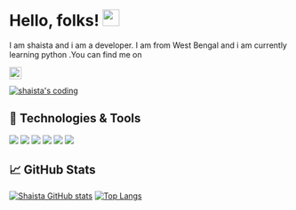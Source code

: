 # Hello, folks! <img src="https://raw.githubusercontent.com/MartinHeinz/MartinHeinz/master/wave.gif" width="30px">
I am shaista and i am a developer. I am from West Bengal  and i am currently learning python  .You can find me on

<a href="https://www.github.com/#">
  <img align="left" alt="shaista's Github" width="22px" src="https://raw.githubusercontent.com/peterthehan/peterthehan/master/assets/github.svg" />
</a>


<br/>
<br/>
<a href="https://github.com/shaista-tech" >
<img align="center" alt="shaista's coding" src="https://raw.githubusercontent.com/abhisheknaiidu/abhisheknaiidu/master/code.gif">
</a>

## 🔧 Technologies & Tools

![](https://img.shields.io/badge/OS-Windows-informational?style=flat&logo=Windows&logoColor=white&color=2bbc8a)
![](https://img.shields.io/badge/Editor-visualstudiocode-informational?style=flat&logo=visual-studio-code&logoColor=white&color=2bbc8a)
![](https://img.shields.io/badge/Code-Python-informational?style=flat&logo=python&logoColor=white&color=2bbc8a)
![](https://img.shields.io/badge/Code-JavaScript-informational?style=flat&logo=javascript&logoColor=white&color=2bbc8a)
![](https://img.shields.io/badge/Shell-Bash-informational?style=flat&logo=gnu-bash&logoColor=white&color=2bbc8a)
![](https://img.shields.io/badge/Tools-Git-informational?style=flat&logo=Git&logoColor=white&color=2bbc8a)

## &#x1f4c8; GitHub Stats
[![Shaista GitHub stats](https://github-readme-stats.vercel.app/api?username=Shaista-tech&theme=radical&show_icons=true)](https://github.com/shaista-tech)
[![Top Langs](https://github-readme-stats.vercel.app/api/top-langs/?username=Shaista-tech&layout=compact&theme=outrun&show_icons=true)](https://github.com/shaista-tech)
